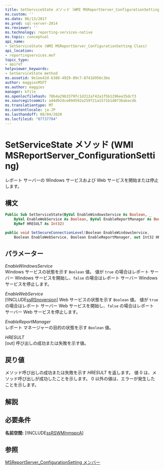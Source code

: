 ```yaml
---
title: SetServiceState メソッド (WMI MSReportServer_ConfigurationSetting) | Microsoft Docs
ms.custom: ''
ms.date: 06/13/2017
ms.prod: sql-server-2014
ms.reviewer: ''
ms.technology: reporting-services-native
ms.topic: conceptual
api_name:
- SetServiceState (WMI MSReportServer_ConfigurationSetting Class)
api_location:
- reportingservices.mof
topic_type:
- apiref
helpviewer_keywords:
- SetServiceState method
ms.assetid: 9e1ee42d-b388-4929-89c7-8741b956c3be
author: maggiesMSFT
ms.author: maggies
manager: kfile
ms.openlocfilehash: 70b4a29b3379fc1d312af42a1f5b1296ee35dcf3
ms.sourcegitcommit: ad4d92dce894592a259721a1571b1d8736abacdb
ms.translationtype: MT
ms.contentlocale: ja-JP
ms.lasthandoff: 08/04/2020
ms.locfileid: "87737704"
---
```

# <a name="setservicestate-method-wmi-msreportserver_configurationsetting"></a>SetServiceState メソッド (WMI MSReportServer_ConfigurationSetting)
  レポート サーバーの Windows サービスおよび Web サービスを開始または停止します。  
  
## <a name="syntax"></a>構文  
  
```vb  
Public Sub SetServiceState(ByVal EnableWindowsService As Boolean, _  
    ByVal EnableWebService As Boolean, ByVal EnableReportManager As Boolean, _  
    ByRef HRESULT As Int32)  
```  
  
```csharp  
public void SetSecureConnectionLevel(Boolean EnableWindowsService,  
    Boolean EnableWebService, Boolean EnableReportManager, out Int32 HRESULT);  
```  
  
## <a name="parameters"></a>パラメーター  
 *EnableWindowsService*  
 Windows サービスの状態を示す `Boolean` 値。 値が `true` の場合はレポート サーバー Windows サービスを開始し、`false` の場合はレポート サーバー Windows サービスを停止します。  
  
 *EnableWebService*  
 [!INCLUDE[ssRSnoversion](../../includes/ssrsnoversion-md.md)] Web サービスの状態を示す `Boolean` 値。 値が `true` の場合はレポート サーバー Web サービスを開始し、`false` の場合はレポート サーバー Web サービスを停止します。  
  
 *EnableReportManager*  
 レポート マネージャーの目的の状態を示す `Boolean` 値。  
  
 *HRESULT*  
 [out] 呼び出しの成功または失敗を示す値。  
  
## <a name="return-value"></a>戻り値  
 メソッド呼び出しの成功または失敗を示す *HRESULT* を返します。 値 0 は、メソッド呼び出しが成功したことを示します。 0 以外の値は、エラーが発生したことを示します。  
  
## <a name="remarks"></a>解説  
  
## <a name="requirements"></a>必要条件  
 **名前空間:** [!INCLUDE[ssRSWMInmspcA](../../includes/ssrswminmspca-md.md)]  
  
## <a name="see-also"></a>参照  
 [MSReportServer_ConfigurationSetting メンバー](msreportserver-configurationsetting-members.md)  
  
  
